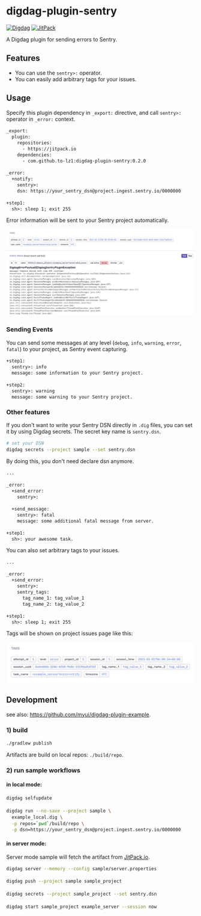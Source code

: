 # digdag-plugin-sentry
[![Digdag](https://img.shields.io/badge/digdag-v0.9.42-brightgreen.svg)](https://github.com/treasure-data/digdag/releases/tag/v0.9.42)
[![JitPack](https://jitpack.io/v/to-lz1/digdag-plugin-sentry.svg)](https://jitpack.io/#to-lz1/digdag-plugin-sentry)

A Digdag plugin for sending errors to Sentry.

## Features

- You can use the `sentry>:` operator.
- You can easily add arbitrary tags for your issues.

## Usage

Specify this plugin dependency in `_export:` directive, and call `sentry>:` operator in `_error:` context.

```dig
_export:
  plugin:
    repositories:
      - https://jitpack.io
    dependencies:
      - com.github.to-lz1:digdag-plugin-sentry:0.2.0

_error:
  +notify:
    sentry>:
    dsn: https://your_sentry_dsn@project.ingest.sentry.io/0000000

+step1:
  sh>: sleep 1; exit 255
```

Error information will be sent to your Sentry project automatically.

![error_image](sample/images/sentry_error.png)

### Sending Events

You can send some messages at any level (`debug`, `info`, `warning`, `error`, `fatal`) to your project, as Sentry event capturing.

```dig
+step1:
  sentry>: info
  message: some information to your Sentry project.

+step2:
  sentry>: warning
  message: some warning to your Sentry project.
```

### Other features

If you don't want to write your Sentry DSN directly in `.dig` files, you can set it by using Digdag secrets. The secret key name is `sentry.dsn`.

```sh
# set your DSN
digdag secrets --project sample --set sentry.dsn
```

By doing this, you don't need declare dsn anymore.

```dig
...

_error:
  +send_error:
    sentry>:

  +send_message:
    sentry>: fatal
    message: some additional fatal message from server.

+step1:
  sh>: your awesome task.
```

You can also set arbitrary tags to your issues.

```dig
...

_error:
  +send_error:
    sentry>:
    sentry_tags:
      tag_name_1: tag_value_1
      tag_name_2: tag_value_2

+step1:
  sh>: sleep 1; exit 255
```

Tags will be shown on project issues page like this:

![tags_image](sample/images/sentry_tags.png)


## Development

see also: https://github.com/myui/digdag-plugin-example.

### 1) build

```sh
./gradlew publish
```

Artifacts are build on local repos: `./build/repo`.

### 2) run sample workflows

#### in local mode:

```sh
digdag selfupdate

digdag run --no-save --project sample \
  example_local.dig \
  -p repos=`pwd`/build/repo \
  -p dsn=https://your_sentry_dsn@project.ingest.sentry.io/0000000
```

#### in server mode:

Server mode sample will fetch the artifact from [JitPack.io](https://jitpack.io/).

```sh
digdag server --memory --config sample/server.properties

digdag push --project sample sample_project

digdag secrets --project sample_project --set sentry.dsn

digdag start sample_project example_server --session now
```
